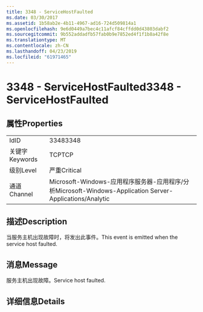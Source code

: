 ```yaml
---
title: 3348 - ServiceHostFaulted
ms.date: 03/30/2017
ms.assetid: 1b58ab2e-4b11-4967-ad16-724d509814a1
ms.openlocfilehash: 9e6d0449a7bec4c11afcf84cffdd0d43803dabf2
ms.sourcegitcommit: 9b552addadfb57fab0b9e7852ed4f1f1b8a42f8e
ms.translationtype: MT
ms.contentlocale: zh-CN
ms.lasthandoff: 04/23/2019
ms.locfileid: "61971465"
---
```

# <a name="3348---servicehostfaulted"></a><span data-ttu-id="5ece5-102">3348 - ServiceHostFaulted</span><span class="sxs-lookup"><span data-stu-id="5ece5-102">3348 - ServiceHostFaulted</span></span>
## <a name="properties"></a><span data-ttu-id="5ece5-103">属性</span><span class="sxs-lookup"><span data-stu-id="5ece5-103">Properties</span></span>  
  
|||  
|-|-|  
|<span data-ttu-id="5ece5-104">Id</span><span class="sxs-lookup"><span data-stu-id="5ece5-104">ID</span></span>|<span data-ttu-id="5ece5-105">3348</span><span class="sxs-lookup"><span data-stu-id="5ece5-105">3348</span></span>|  
|<span data-ttu-id="5ece5-106">关键字</span><span class="sxs-lookup"><span data-stu-id="5ece5-106">Keywords</span></span>|<span data-ttu-id="5ece5-107">TCP</span><span class="sxs-lookup"><span data-stu-id="5ece5-107">TCP</span></span>|  
|<span data-ttu-id="5ece5-108">级别</span><span class="sxs-lookup"><span data-stu-id="5ece5-108">Level</span></span>|<span data-ttu-id="5ece5-109">严重</span><span class="sxs-lookup"><span data-stu-id="5ece5-109">Critical</span></span>|  
|<span data-ttu-id="5ece5-110">通道</span><span class="sxs-lookup"><span data-stu-id="5ece5-110">Channel</span></span>|<span data-ttu-id="5ece5-111">Microsoft-Windows-应用程序服务器-应用程序/分析</span><span class="sxs-lookup"><span data-stu-id="5ece5-111">Microsoft-Windows-Application Server-Applications/Analytic</span></span>|  
  
## <a name="description"></a><span data-ttu-id="5ece5-112">描述</span><span class="sxs-lookup"><span data-stu-id="5ece5-112">Description</span></span>  
 <span data-ttu-id="5ece5-113">当服务主机出现故障时，将发出此事件。</span><span class="sxs-lookup"><span data-stu-id="5ece5-113">This event is emitted when the service host faulted.</span></span>  
  
## <a name="message"></a><span data-ttu-id="5ece5-114">消息</span><span class="sxs-lookup"><span data-stu-id="5ece5-114">Message</span></span>  
 <span data-ttu-id="5ece5-115">服务主机出现故障。</span><span class="sxs-lookup"><span data-stu-id="5ece5-115">Service host faulted.</span></span>  
  
## <a name="details"></a><span data-ttu-id="5ece5-116">详细信息</span><span class="sxs-lookup"><span data-stu-id="5ece5-116">Details</span></span>
